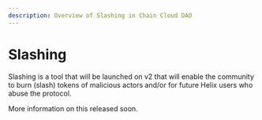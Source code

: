 ```yaml
---
description: Overview of Slashing in Chain Cloud DAO
---
```


# Slashing

Slashing is a tool that will be launched on v2 that will enable the community to burn (slash) tokens of malicious actors and/or for future Helix users who abuse the protocol.

More information on this released soon.
